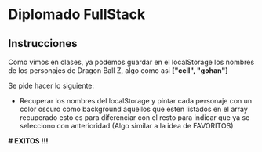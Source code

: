 # Diplomado FullStack

## Instrucciones

Como vimos en clases, ya podemos guardar en el localStorage los nombres de los personajes de Dragon Ball Z, algo como asi **["cell", "gohan"]**

Se pide hacer lo siguiente:

- Recuperar los nombres del localStorage y pintar cada personaje con un color oscuro como background aquellos que esten listados en el array recuperado esto es para diferenciar con el resto para indicar que ya se selecciono con anterioridad (Algo similar a la idea de FAVORITOS)

**# EXITOS !!!**
